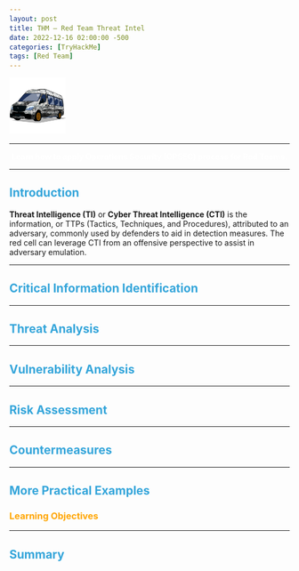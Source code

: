 ```yaml
---
layout: post
title: THM — Red Team Threat Intel
date: 2022-12-16 02:00:00 -500
categories: [TryHackMe]
tags: [Red Team]
---
```


<img src="/assets/images/THM/Red%20Teaming/Red%20Team%20OPSEC/logo.png" width="20%">

***

<center><strong><font color="White">Learn how to apply Operations Security (OPSEC) process for Red Teams.</font></strong></center>

***

## <strong><font color="#34A5DA">Introduction</font></strong>

**Threat Intelligence (TI)** or **Cyber Threat Intelligence (CTI)** is the information, or TTPs (Tactics, Techniques, and Procedures), attributed to an adversary, commonly used by defenders to aid in detection measures. The red cell can leverage CTI from an offensive perspective to assist in adversary emulation.

***

## <strong><font color="#34A5DA">Critical Information Identification</font></strong>

***

## <strong><font color="#34A5DA">Threat Analysis</font></strong>

***

## <strong><font color="#34A5DA">Vulnerability Analysis</font></strong>

***

## <strong><font color="#34A5DA">Risk Assessment</font></strong>

***

## <strong><font color="#34A5DA">Countermeasures</font></strong>

***

## <strong><font color="#34A5DA">More Practical Examples</font></strong>

### <font color="#FFA500">Learning Objectives</font>

***

## <strong><font color="#34A5DA">Summary</font></strong>